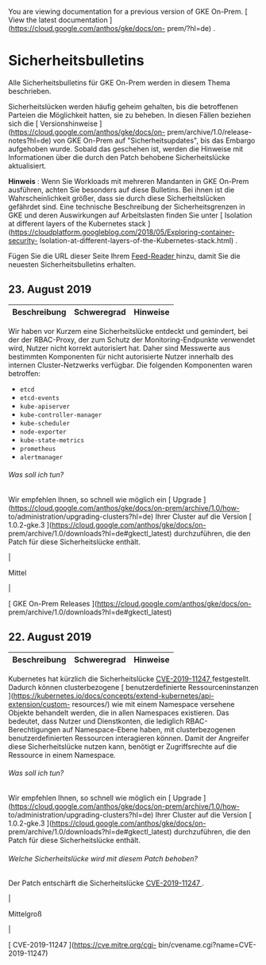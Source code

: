 You are viewing documentation for a previous version of GKE On-Prem. [ View
the latest documentation ](https://cloud.google.com/anthos/gke/docs/on-
prem/?hl=de) .

#  Sicherheitsbulletins

Alle Sicherheitsbulletins für GKE On-Prem werden in diesem Thema beschrieben.

Sicherheitslücken werden häufig geheim gehalten, bis die betroffenen Parteien
die Möglichkeit hatten, sie zu beheben. In diesen Fällen beziehen sich die [
Versionshinweise ](https://cloud.google.com/anthos/gke/docs/on-
prem/archive/1.0/release-notes?hl=de) von GKE On-Prem auf
"Sicherheitsupdates", bis das Embargo aufgehoben wurde. Sobald das geschehen
ist, werden die Hinweise mit Informationen über die durch den Patch behobene
Sicherheitslücke aktualisiert.

**Hinweis** : Wenn Sie Workloads mit mehreren Mandanten in GKE On-Prem
ausführen, achten Sie besonders auf diese Bulletins. Bei ihnen ist die
Wahrscheinlichkeit größer, dass sie durch diese Sicherheitslücken gefährdet
sind. Eine technische Beschreibung der Sicherheitsgrenzen in GKE und deren
Auswirkungen auf Arbeitslasten finden Sie unter [ Isolation at different
layers of the Kubernetes stack
](https://cloudplatform.googleblog.com/2018/05/Exploring-container-security-
Isolation-at-different-layers-of-the-Kubernetes-stack.html) .

Fügen Sie die URL dieser Seite Ihrem [ Feed-Reader
](https://wikipedia.org/wiki/Comparison_of_feed_aggregators) hinzu, damit Sie
die neuesten Sicherheitsbulletins erhalten.

##  23\. August 2019

Beschreibung  |  Schweregrad  |  Hinweise  
---|---|---  
  
Wir haben vor Kurzem eine Sicherheitslücke entdeckt und gemindert, bei der der
RBAC-Proxy, der zum Schutz der Monitoring-Endpunkte verwendet wird, Nutzer
nicht korrekt autorisiert hat. Daher sind Messwerte aus bestimmten Komponenten
für nicht autorisierte Nutzer innerhalb des internen Cluster-Netzwerks
verfügbar. Die folgenden Komponenten waren betroffen:

  * ` etcd `
  * ` etcd-events `
  * ` kube-apiserver `
  * ` kube-controller-manager `
  * ` kube-scheduler `
  * ` node-exporter `
  * ` kube-state-metrics `
  * ` prometheus `
  * ` alertmanager `

######  Was soll ich tun?

Wir empfehlen Ihnen, so schnell wie möglich ein [ Upgrade
](https://cloud.google.com/anthos/gke/docs/on-prem/archive/1.0/how-
to/administration/upgrading-clusters?hl=de) Ihrer Cluster auf die Version [
1.0.2-gke.3 ](https://cloud.google.com/anthos/gke/docs/on-
prem/archive/1.0/downloads?hl=de#gkectl_latest) durchzuführen, die den Patch
für diese Sicherheitslücke enthält.

|

Mittel

|

[ GKE On-Prem Releases ](https://cloud.google.com/anthos/gke/docs/on-
prem/archive/1.0/downloads?hl=de#gkectl_latest)  
  
##  22\. August 2019

Beschreibung  |  Schweregrad  |  Hinweise  
---|---|---  
  
Kubernetes hat kürzlich die Sicherheitslücke [ CVE-2019-11247
](https://cve.mitre.org/cgi-bin/cvename.cgi?name=CVE-2019-11247) festgestellt.
Dadurch können clusterbezogene [ benutzerdefinierte Ressourceninstanzen
](https://kubernetes.io/docs/concepts/extend-kubernetes/api-extension/custom-
resources/) wie mit einem Namespace versehene Objekte behandelt werden, die in
allen Namespaces existieren. Das bedeutet, dass Nutzer und Dienstkonten, die
lediglich RBAC-Berechtigungen auf Namespace-Ebene haben, mit clusterbezogenen
benutzerdefinierten Ressourcen interagieren können. Damit der Angreifer diese
Sicherheitslücke nutzen kann, benötigt er Zugriffsrechte auf die Ressource in
einem Namespace.

######  Was soll ich tun?

Wir empfehlen Ihnen, so schnell wie möglich ein [ Upgrade
](https://cloud.google.com/anthos/gke/docs/on-prem/archive/1.0/how-
to/administration/upgrading-clusters?hl=de) Ihrer Cluster auf die Version [
1.0.2-gke.3 ](https://cloud.google.com/anthos/gke/docs/on-
prem/archive/1.0/downloads?hl=de#gkectl_latest) durchzuführen, die den Patch
für diese Sicherheitslücke enthält.

######  Welche Sicherheitslücke wird mit diesem Patch behoben?

Der Patch entschärft die Sicherheitslücke [ CVE-2019-11247
](https://cve.mitre.org/cgi-bin/cvename.cgi?name=CVE-2019-11247) .

|

Mittelgroß

|

[ CVE-2019-11247 ](https://cve.mitre.org/cgi-
bin/cvename.cgi?name=CVE-2019-11247)

